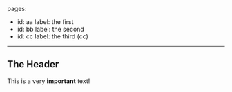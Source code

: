 pages:
  - id: aa
    label: the first
  - id: bb
    label: the second
  - id: cc
    label: the third (cc)

---

## The Header

This is a very **important** text!